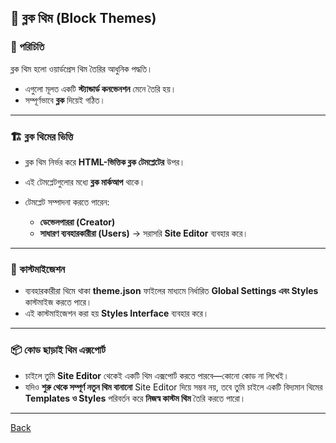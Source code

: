 ## 🧩 ব্লক থিম (Block Themes)

### 📖 পরিচিতি

ব্লক থিম হলো ওয়ার্ডপ্রেস থিম তৈরির আধুনিক পদ্ধতি।

* এগুলো মূলত একটি **স্ট্যান্ডার্ড কনভেনশন** মেনে তৈরি হয়।
* সম্পূর্ণভাবে **ব্লক** দিয়েই গঠিত।

---

### 🏗️ ব্লক থিমের ভিত্তি

* ব্লক থিম নির্ভর করে **HTML-ভিত্তিক ব্লক টেমপ্লেটের** উপর।
* এই টেমপ্লেটগুলোর মধ্যে **ব্লক মার্কআপ** থাকে।
* টেমপ্লেট সম্পাদনা করতে পারেন:

  * **ডেভেলপাররা (Creator)**
  * **সাধারণ ব্যবহারকারীরা (Users)** → সরাসরি **Site Editor** ব্যবহার করে।

---

### 🎨 কাস্টমাইজেশন

* ব্যবহারকারীরা থিমে থাকা **theme.json** ফাইলের মাধ্যমে নির্ধারিত **Global Settings এবং Styles** কাস্টমাইজ করতে পারে।
* এই কাস্টমাইজেশন করা হয় **Styles Interface** ব্যবহার করে।

---

### 📦 কোড ছাড়াই থিম এক্সপোর্ট

* চাইলে তুমি **Site Editor** থেকেই একটি থিম এক্সপোর্ট করতে পারবে—কোনো কোড না লিখেই।
* যদিও **শুরু থেকে সম্পূর্ণ নতুন থিম বানানো** Site Editor দিয়ে সম্ভব নয়,
  তবে তুমি চাইলে একটি বিদ্যমান থিমের **Templates ও Styles** পরিবর্তন করে **নিজস্ব কাস্টম থিম** তৈরি করতে পারো।

---

[Back](../README.md)